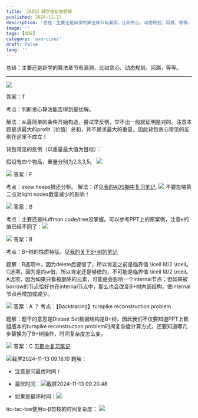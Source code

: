 ```yaml
---
title: 【ADS】辅学模拟卷题解
published: 2024-11-13
description: '总结：主要还是新学的算法章节有漏洞，比如贪心、动态规划、回溯，等等。'
image: ''
tags: [ADS]
category: 'exercises'
draft: false 
lang: ''
---
```

总结：主要还是新学的算法章节有漏洞，比如贪心、动态规划、回溯，等等。

---
![](media/17291308820749/17311608147117.png)

答案：T

考点：判断贪心算法能否得到最优解。

解法：从最简单的条件开始构造，尝试举反例，举不出一般就证明是对的。注意本题是求最大的profit（价值）总和，并不是求最大的重量，因此背包贪心常见的反例在这里不成立！

背包常见的反例（以重量最大值为目标）：

假设有四个物品，重量分别为2,3,3,5。
![](media/17291308820749/17311613338301.png)

![](media/17291308820749/17311617827400.png)
答案：F

考点：skew heaps摊还分析。
解法：详见[我的ADS期中复习笔记](https://tillyendless.github.io/posts/ads%E6%9C%9F%E4%B8%AD%E5%A4%8D%E4%B9%A0/#%E6%91%8A%E8%BF%98%E5%88%86%E6%9E%90-%E6%96%9C%E5%A0%86).
![](media/17291308820749/17311618972448.png)
不要忽略第二点对light nodes数量减少的影响！

![](media/17291308820749/17311624599427.png)
答案：B

考点：主要还是Huffman code/tree没掌握。可以参考PPT上的原案例，注意e的值已经不同了：![](media/17291308820749/17312041596320.png)

![](media/17291308820749/17312086562324.png)
答案：B

考点：B+树的性质特征。见[我的关于B+树的笔记](https://tillyendless.github.io/posts/adsavlsplayrbb%E8%83%8C%E5%8C%85%E9%97%AE%E9%A2%98%E6%95%B4%E7%90%86%E5%B9%B3%E6%9D%BF%E7%AC%94%E8%AE%B0/#b%E6%A0%91)

题解：B选项中，因为delete后要借了，所以肯定之前是临界值 \lceil M/2 \rceil。C选项，因为是向$w$借，所以肯定还是够借的，不可能是临界值 \lceil M/2 \rceil。
A选项，因为如果只看被删除的元素，可能是会影响一个internal节点；但如果被borrow的节点恰好也在internal节点中，那么也会改变B+树内部结构，使internal节点再增加或减少。

![](media/17291308820749/17312093755716.png)
答案：A
？
考点：【Backtracing】turnpike reconstruction problem

题解：题干的意思是Distant Set数据结构是B+树。因此我们不仅要知道PPT上数组版本的turnpike reconstruction problem时间复杂度计算方式，还要知道哪几步替换为了B+树操作，时间复杂度怎么变。

![](media/17291308820749/17313910846128.png)
答案：C
见[期中复习笔记]()



![截屏2024-11-13 09.18.10](media/17291308820749/%E6%88%AA%E5%B1%8F2024-11-13%2009.18.10.png)
题解：
* 注意是问最优时间！
* 最优时间：![截屏2024-11-13 09.20.48](media/17291308820749/%E6%88%AA%E5%B1%8F2024-11-13%2009.20.48.png)

* 如果是最坏时间：![](media/17291308820749/17314609724722.jpg)

tic-tac-toe使用α-β剪枝的时间复杂度：
![](media/17291308820749/17314615778839.png)
